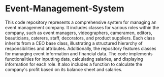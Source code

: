 # Event-Management-System

This code repository represents a comprehensive system for managing an event management company. It includes classes for various roles within the company, such as event managers, videographers, cameramen, editors, beauticians, caterers, staff, decorators, and product suppliers. Each class inherits from a CEO base class, illustrating a structured hierarchy of responsibilities and attributes. Additionally, the repository features classes for managing event information and financial data. The code implements functionalities for inputting data, calculating salaries, and displaying information for each role. It also includes a function to calculate the company's profit based on its balance sheet and salaries.
